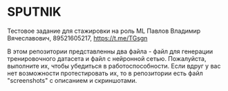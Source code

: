 # SPUTNIK
Тестовое задание для стажировки на роль ML
Павлов Владимир Вячеславович, 89521605217, https://t.me/TGsgn

В этом репозитории представленны два файла - файл для генерации тренировочного датасета и файл с нейронной сетью.
Пожалуйста, выполните их, чтобы убедиться в работоспособности. Если вдруг у вас нет возможности протестировать их,
то в репозитории есть файл "screenshots" с описанием и скриншотами.

